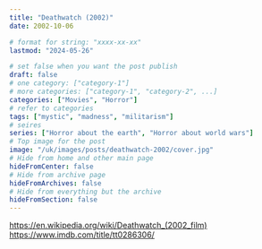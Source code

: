 ```yaml
---
title: "Deathwatch (2002)"
date: 2002-10-06

# format for string: "xxxx-xx-xx"
lastmod: "2024-05-26"

# set false when you want the post publish
draft: false
# one category: ["category-1"]
# more categories: ["category-1", "category-2", ...]
categories: ["Movies", "Horror"]
# refer to categories
tags: ["mystic", "madness", "militarism"]
# seires
series: ["Horror about the earth", "Horror about world wars"]
# Top image for the post
image: "/uk/images/posts/deathwatch-2002/cover.jpg"
# Hide from home and other main page
hideFromCenter: false
# Hide from archive page
hideFromArchives: false
# Hide from everything but the archive
hideFromSection: false
---
```

https://en.wikipedia.org/wiki/Deathwatch_(2002_film)
https://www.imdb.com/title/tt0286306/
<!--more-->